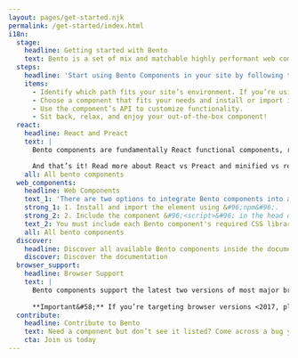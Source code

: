 ```yaml
---
layout: pages/get-started.njk
permalink: /get-started/index.html
i18n:
  stage:
    headline: Getting started with Bento
    text: Bento is a set of mix and matchable highly performant web components that are easily customizable to meet your site functionality needs. Bento components are well-tested, compatible across modern browsers, and work in many development environments. You can use one, some or all Bento components on your site! And, since Bento components are self-maintaining, they work with any other framework or components library.
  steps:
    headline: 'Start using Bento Components in your site by following these easy steps:'
    items:
      - Identify which path fits your site’s environment. If you’re using React or Preact to render your pages, go with the React version, in all other cases, try the Web Components version.
      - Choose a component that fits your needs and install or import it.
      - Use the component’s API to customize functionality.
      - Sit back, relax, and enjoy your out-of-the-box component!
  react:
    headline: React and Preact
    text: |
      Bento components are fundamentally React functional components, released as Preact or React, and in regular or minified builds. Install each Bento component as needed, via npm, then import it as desired. The shown example uses the React &#96;BentoAccordion&#96; in regular build.

      And that’s it! Read more about React vs Preact and minified vs regular builds in our Importing and using Bento components guide. 
    all: All bento components
  web_components:
    headline: Web Components
    text_1: 'There are two options to integrate Bento components into an HTML document:'
    strong_1: 1. Install and import the element using &#96;npm&#96;.
    strong_2: 2. Include the component &#96;<script>&#96; in the head of your document.
    text_2: You must include each Bento component's required CSS library before adding custom styles to avoid layout shifts on load. To guarantee best loading performance, it’s best to inline the light-weight pre-upgrade styles directly into the page. See each component's section on layout and style for further details.
    all: All bento components
  discover:
    headline: Discover all available Bento components inside the documentation.
    discover: Discover the documentation
  browser_support:
    headline: Browser Support
    text: |
      Bento components support the latest two versions of most major browsers like Chrome, Firefox, Edge, Safari, Opera and UC Browser. We support desktop, phone, tablet and the web view version of these respective browsers.
      
      **Important&#58;** If you’re targeting browser versions <2017, please make sure to include the custom element polyfill&#58;
  contribute:
    headline: Contribute to Bento
    text: Need a component but don’t see it listed? Come across a bug you know how to fix? Great news! Bento is open source under the AMP Project, and we couldn’t do it without our amazing community. Join us and start contributing today!
    cta: Join us today
---
```


